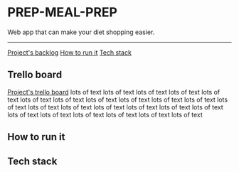 # PREP-MEAL-PREP

Web app that can make your diet shopping easier. 

___

[Project's backlog](#trello-board)
[How to run it](#how-to-run-it)
[Tech stack](##tech-stack) 


## Trello board 

[Project's trello board](https://trello.com/invite/b/P3OuhGs1/3797d71eec23181dd366590de0537dad/prep-meal-prep)
lots of text
lots of text
lots of text
lots of text
lots of text
lots of text
lots of text
lots of text
lots of text
lots of text
lots of text
lots of text
lots of text
lots of text
lots of text
lots of text
lots of text
lots of text
lots of text
lots of text
lots of text
lots of text
lots of text
lots of text

## How to run it


## Tech stack


